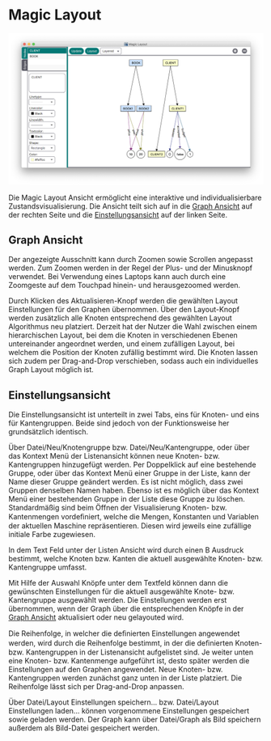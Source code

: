 # Magic Layout

<img src="../screenshots/MagicLayout.png" alt="Magic Layout Ansicht"
	title="Magic Layout Ansicht Screenshot" width="750" />

Die Magic Layout Ansicht ermöglicht eine interaktive und individualisierbare Zustandsvisualisierung.
Die Ansicht teilt sich auf in die [Graph Ansicht](#graph) auf der rechten Seite und die [Einstellungsansicht](#einstellungen) auf der linken Seite.

## <a name="graph"></a>Graph Ansicht

Der angezeigte Ausschnitt kann durch Zoomen sowie Scrollen angepasst werden. Zum Zoomen werden in der Regel der Plus- und der Minusknopf  verwendet. Bei Verwendung eines Laptops kann auch durch eine Zoomgeste auf dem Touchpad hinein- und herausgezoomed werden.

Durch Klicken des Aktualisieren-Knopf werden die gewählten Layout Einstellungen für den Graphen übernommen. Über den Layout-Knopf werden zusätzlich alle Knoten entsprechend des gewählten Layout Algorithmus neu platziert. Derzeit hat der Nutzer die Wahl zwischen einem hierarchischen Layout, bei dem die Knoten in verschiedenen Ebenen untereinander angeordnet werden, und einem zufälligen Layout, bei welchem die Position der Knoten zufällig bestimmt wird. Die Knoten lassen sich zudem per Drag-and-Drop verschieben, sodass auch ein individuelles Graph Layout möglich ist.

## <a name="einstellungen"></a>Einstellungsansicht

Die Einstellungsansicht ist unterteilt in zwei Tabs, eins für Knoten- und eins für Kantengruppen. Beide sind jedoch von der Funktionsweise her grundsätzlich identisch.

Über Datei/Neu/Knotengruppe bzw. Datei/Neu/Kantengruppe, oder über das Kontext Menü der Listenansicht können neue Knoten- bzw. Kantengruppen hinzugefügt werden. Per Doppelklick auf eine bestehende Gruppe, oder über das Kontext Menü einer Gruppe in der Liste, kann der Name dieser Gruppe geändert werden. Es ist nicht möglich, dass zwei Gruppen denselben Namen haben. Ebenso ist es möglich über das Kontext Menü einer bestehenden Gruppe in der Liste diese Gruppe zu löschen. Standardmäßig sind beim Öffnen der Visualisierung Knoten- bzw. Kantenmengen vordeﬁniert, welche die Mengen, Konstanten und Variablen der aktuellen Maschine repräsentieren. Diesen wird jeweils eine zufällige initiale Farbe zugewiesen. 

In dem Text Feld unter der Listen Ansicht wird durch einen B Ausdruck bestimmt, welche Knoten bzw. Kanten die aktuell ausgewählte Knoten- bzw. Kantengruppe umfasst. 

Mit Hilfe der Auswahl Knöpfe unter dem Textfeld können dann die gewünschten Einstellungen für die aktuell ausgewählte Knote- bzw. Kantengruppe ausgewählt werden. Die Einstellungen werden erst übernommen, wenn der Graph über die entsprechenden Knöpfe in der [Graph Ansicht](#graph) aktualisiert oder neu gelayouted wird.

Die Reihenfolge, in welcher die deﬁnierten Einstellungen angewendet werden, wird durch die Reihenfolge bestimmt, in der die deﬁnierten Knoten- bzw. Kantengruppen in der Listenansicht aufgelistet sind. Je weiter unten eine Knoten- bzw. Kantenmenge aufgeführt ist, desto später werden die Einstellungen auf den Graphen angewendet. Neue Knoten- bzw. Kantengruppen werden zunächst ganz unten in der Liste platziert. Die Reihenfolge lässt sich per Drag-and-Drop anpassen.

Über Datei/Layout Einstellungen speichern... bzw. Datei/Layout Einstellungen laden... können vorgenommene Einstellungen gespeichert sowie geladen werden.
Der Graph kann über Datei/Graph als Bild speichern außerdem als Bild-Datei gespeichert werden.